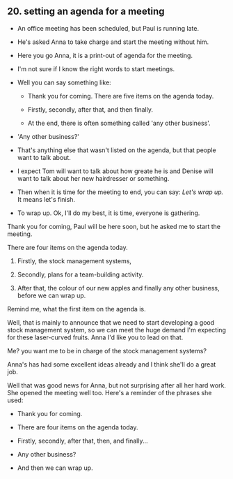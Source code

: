 ## 20. setting an agenda for a meeting

* An office meeting has been scheduled, but Paul is running late.

* He's asked Anna to take charge and start the meeting without him.

* Here you go Anna, it is a print-out of agenda for the meeting.

* I'm not sure if I know the right words to start meetings.

* Well you can say something like:
  
  * Thank you for coming. There are five items on the agenda today.
  
  * Firstly, secondly, after that, and then finally.
  
  * At the end, there is often something called 'any other business'.

* 'Any other business?' 

* That's anything else that wasn't listed on the agenda, but that people want to talk about.

* I expect Tom will want to talk about how greate he is and Denise will want to talk about her new hairdresser or something.

* Then when it is time for the meeting to end, you can say: *Let's wrap up.* It means let's finish.

* To wrap up. Ok, I'll do my best, it is time, everyone is gathering.

Thank you for coming, Paul will be here soon, but he asked me to start the meeting.

There are four items on the agenda today.

1. Firstly, the stock management systems,

2. Secondly, plans for a team-building activity.

3. After that, the colour of our new apples and finally any other business, before we can wrap up.

Remind me, what the first item on the agenda is.

Well, that is mainly to announce that we need to start developing a good stock management system, so we can meet the huge demand I'm expecting for these laser-curved fruits. Anna I'd like you to lead on that.

Me? you want me to be in charge of the stock management systems?

Anna's has had some excellent ideas already and I think she'll do a great job.

Well that was good news for Anna, but not surprising after all her hard work. She opened the meeting well too. Here's a reminder of the phrases she used:

* Thank you for coming.

* There are four items on the agenda today.

* Firstly, secondly, after that, then, and finally...

* Any other business?

* And then we can wrap up.
